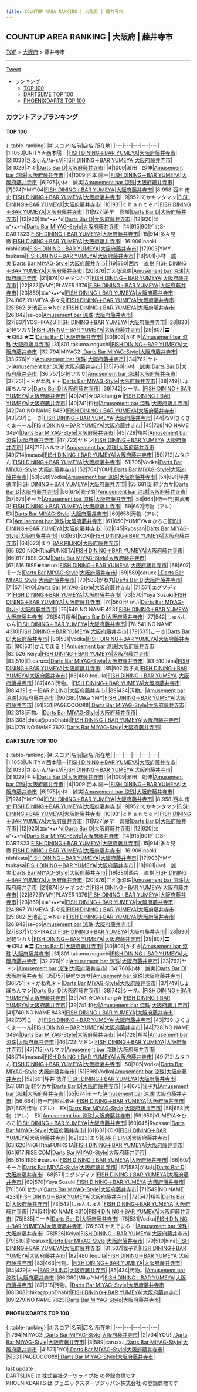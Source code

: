 ```yaml
---
title: COUNTUP AREA RANKING | 大阪府 | 藤井寺市
---
```

## COUNTUP AREA RANKING | 大阪府 | 藤井寺市

[TOP](/darts/rank/) > [大阪府](/darts/rank/大阪府/) > 藤井寺市

___

<a href="https://twitter.com/share?ref_src=twsrc%5Etfw" data-text="COUNTUP AREA RANKING | 大阪府藤井寺市" class="twitter-share-button" data-hashtags="DARTSLIVE,PHOENIXDARTS,darts,ダーツ" data-show-count="false">Tweet</a>

* [ランキング](#カウントアップランキング)
    * [TOP 100](#top-100)
    * [DARTSLIVE TOP 100](#dartslive-top-100)
    * [PHOENIXDARTS TOP 100](#phoenixdarts-top-100)

### カウントアップランキング

#### TOP 100



{:.table-ranking}
|#|スコア|名前|店名|所在地|
|---|---|---|---|---|
|1|1053|<span class="rank-name-dl">UNITY☆西本陽一</span>|<a href="https://search.dartslive.com/jp/shop/95d40f05d75cfdaf0d9b047a20a7ba1e">FISH DINING＋BAR YUMEYA</a>|<a href="/darts/rank/大阪府/藤井寺市">大阪府藤井寺市</a>|
|2|1033|<span class="rank-name-dl">さふぃん//a-s//</span>|<a href="https://search.dartslive.com/jp/shop/95d40f05d75cfdaf0d9b047a20a7ba1e">FISH DINING＋BAR YUMEYA</a>|<a href="/darts/rank/大阪府/藤井寺市">大阪府藤井寺市</a>|
|3|1029|<span class="rank-name-dl">キキ</span>|<a href="https://search.dartslive.com/jp/shop/154438e503524a1df454cb89828a1cfe">Darts Bar D</a>|<a href="/darts/rank/大阪府/藤井寺市">大阪府藤井寺市</a>|
|4|1009|<span class="rank-name-dl">濵田　朗伸</span>|<a href="https://search.dartslive.com/jp/shop/42d1636b1a8fdbe30d9b047a20a7ba1e">Amusement bar 涼珠</a>|<a href="/darts/rank/大阪府/藤井寺市">大阪府藤井寺市</a>|
|4|1009|<span class="rank-name-dl">西本 陽一</span>|<a href="https://search.dartslive.com/jp/shop/95d40f05d75cfdaf0d9b047a20a7ba1e">FISH DINING＋BAR YUMEYA</a>|<a href="/darts/rank/大阪府/藤井寺市">大阪府藤井寺市</a>|
|6|975|<span class="rank-name-dl">小林　誠実</span>|<a href="https://search.dartslive.com/jp/shop/42d1636b1a8fdbe30d9b047a20a7ba1e">Amusement bar 涼珠</a>|<a href="/darts/rank/大阪府/藤井寺市">大阪府藤井寺市</a>|
|7|974|<span class="rank-name-dl">YMY104</span>|<a href="https://search.dartslive.com/jp/shop/95d40f05d75cfdaf0d9b047a20a7ba1e">FISH DINING＋BAR YUMEYA</a>|<a href="/darts/rank/大阪府/藤井寺市">大阪府藤井寺市</a>|
|8|958|<span class="rank-name-dl">西本 侑史</span>|<a href="https://search.dartslive.com/jp/shop/95d40f05d75cfdaf0d9b047a20a7ba1e">FISH DINING＋BAR YUMEYA</a>|<a href="/darts/rank/大阪府/藤井寺市">大阪府藤井寺市</a>|
|9|952|<span class="rank-name-dl">でかキンタマン</span>|<a href="https://search.dartslive.com/jp/shop/95d40f05d75cfdaf0d9b047a20a7ba1e">FISH DINING＋BAR YUMEYA</a>|<a href="/darts/rank/大阪府/藤井寺市">大阪府藤井寺市</a>|
|10|931|<span class="rank-name-dl">ｃｈａｎｔｅｒ</span>|<a href="https://search.dartslive.com/jp/shop/95d40f05d75cfdaf0d9b047a20a7ba1e">FISH DINING＋BAR YUMEYA</a>|<a href="/darts/rank/大阪府/藤井寺市">大阪府藤井寺市</a>|
|11|927|<span class="rank-name-dl">茅早　喜樹</span>|<a href="https://search.dartslive.com/jp/shop/154438e503524a1df454cb89828a1cfe">Darts Bar D</a>|<a href="/darts/rank/大阪府/藤井寺市">大阪府藤井寺市</a>|
|12|920|<span class="rank-name-dl">ｺﾛฅ^•ﻌ•^ฅ</span>|<a href="https://search.dartslive.com/jp/shop/154438e503524a1df454cb89828a1cfe">Darts Bar D</a>|<a href="/darts/rank/大阪府/藤井寺市">大阪府藤井寺市</a>|
|12|920|<span class="rank-name-dl">ｺﾛฅ^•ﻌ•^ฅ</span>|<a href="https://search.dartslive.com/jp/shop/53eaf1d2c41271aa0d9b047a20a7ba1e">Darts Bar MIYAG-Style</a>|<a href="/darts/rank/大阪府/藤井寺市">大阪府藤井寺市</a>|
|14|915|<span class="rank-name-dl">901ｸﾞﾘｺS-DARTS23</span>|<a href="https://search.dartslive.com/jp/shop/95d40f05d75cfdaf0d9b047a20a7ba1e">FISH DINING＋BAR YUMEYA</a>|<a href="/darts/rank/大阪府/藤井寺市">大阪府藤井寺市</a>|
|15|914|<span class="rank-name-dl">多々見　徹</span>|<a href="https://search.dartslive.com/jp/shop/95d40f05d75cfdaf0d9b047a20a7ba1e">FISH DINING＋BAR YUMEYA</a>|<a href="/darts/rank/大阪府/藤井寺市">大阪府藤井寺市</a>|
|16|906|<span class="rank-name-dl">naoki nishikata</span>|<a href="https://search.dartslive.com/jp/shop/95d40f05d75cfdaf0d9b047a20a7ba1e">FISH DINING＋BAR YUMEYA</a>|<a href="/darts/rank/大阪府/藤井寺市">大阪府藤井寺市</a>|
|17|903|<span class="rank-name-dl">YMY tsukasa</span>|<a href="https://search.dartslive.com/jp/shop/95d40f05d75cfdaf0d9b047a20a7ba1e">FISH DINING＋BAR YUMEYA</a>|<a href="/darts/rank/大阪府/藤井寺市">大阪府藤井寺市</a>|
|18|901|<span class="rank-name-dl">小林　誠実</span>|<a href="https://search.dartslive.com/jp/shop/53eaf1d2c41271aa0d9b047a20a7ba1e">Darts Bar MIYAG-Style</a>|<a href="/darts/rank/大阪府/藤井寺市">大阪府藤井寺市</a>|
|19|880|<span class="rank-name-dl">西片　直樹</span>|<a href="https://search.dartslive.com/jp/shop/95d40f05d75cfdaf0d9b047a20a7ba1e">FISH DINING＋BAR YUMEYA</a>|<a href="/darts/rank/大阪府/藤井寺市">大阪府藤井寺市</a>|
|20|876|<span class="rank-name-dl">ごえ@涼珠</span>|<a href="https://search.dartslive.com/jp/shop/42d1636b1a8fdbe30d9b047a20a7ba1e">Amusement bar 涼珠</a>|<a href="/darts/rank/大阪府/藤井寺市">大阪府藤井寺市</a>|
|21|874|<span class="rank-name-dl">ジャギつかさ</span>|<a href="https://search.dartslive.com/jp/shop/95d40f05d75cfdaf0d9b047a20a7ba1e">FISH DINING＋BAR YUMEYA</a>|<a href="/darts/rank/大阪府/藤井寺市">大阪府藤井寺市</a>|
|22|872|<span class="rank-name-dl">[YMY]PLAYER 1376</span>|<a href="https://search.dartslive.com/jp/shop/95d40f05d75cfdaf0d9b047a20a7ba1e">FISH DINING＋BAR YUMEYA</a>|<a href="/darts/rank/大阪府/藤井寺市">大阪府藤井寺市</a>|
|23|869|<span class="rank-name-dl">ｺﾛฅ^•ﻌ•^ฅ</span>|<a href="https://search.dartslive.com/jp/shop/95d40f05d75cfdaf0d9b047a20a7ba1e">FISH DINING＋BAR YUMEYA</a>|<a href="/darts/rank/大阪府/藤井寺市">大阪府藤井寺市</a>|
|24|867|<span class="rank-name-dl">YUMEYA 多々見</span>|<a href="https://search.dartslive.com/jp/shop/95d40f05d75cfdaf0d9b047a20a7ba1e">FISH DINING＋BAR YUMEYA</a>|<a href="/darts/rank/大阪府/藤井寺市">大阪府藤井寺市</a>|
|25|862|<span class="rank-name-dl">芝池正志☆Nei&#x27;z</span>|<a href="https://search.dartslive.com/jp/shop/95d40f05d75cfdaf0d9b047a20a7ba1e">FISH DINING＋BAR YUMEYA</a>|<a href="/darts/rank/大阪府/藤井寺市">大阪府藤井寺市</a>|
|26|842|<span class="rank-name-dl">se-go</span>|<a href="https://search.dartslive.com/jp/shop/42d1636b1a8fdbe30d9b047a20a7ba1e">Amusement bar 涼珠</a>|<a href="/darts/rank/大阪府/藤井寺市">大阪府藤井寺市</a>|
|27|837|<span class="rank-name-dl">YOSHIKAZU</span>|<a href="https://search.dartslive.com/jp/shop/95d40f05d75cfdaf0d9b047a20a7ba1e">FISH DINING＋BAR YUMEYA</a>|<a href="/darts/rank/大阪府/藤井寺市">大阪府藤井寺市</a>|
|28|830|<span class="rank-name-dl">足軽ツカサ</span>|<a href="https://search.dartslive.com/jp/shop/95d40f05d75cfdaf0d9b047a20a7ba1e">FISH DINING＋BAR YUMEYA</a>|<a href="/darts/rank/大阪府/藤井寺市">大阪府藤井寺市</a>|
|29|807|<span class="rank-name-dl">〓★KEIJI★〓</span>|<a href="https://search.dartslive.com/jp/shop/154438e503524a1df454cb89828a1cfe">Darts Bar D</a>|<a href="/darts/rank/大阪府/藤井寺市">大阪府藤井寺市</a>|
|30|803|<span class="rank-name-dl">かずき</span>|<a href="https://search.dartslive.com/jp/shop/42d1636b1a8fdbe30d9b047a20a7ba1e">Amusement bar 涼珠</a>|<a href="/darts/rank/大阪府/藤井寺市">大阪府藤井寺市</a>|
|31|801|<span class="rank-name-dl">takuma.noguchi</span>|<a href="https://search.dartslive.com/jp/shop/95d40f05d75cfdaf0d9b047a20a7ba1e">FISH DINING＋BAR YUMEYA</a>|<a href="/darts/rank/大阪府/藤井寺市">大阪府藤井寺市</a>|
|32|794|<span class="rank-name-pd">MIYAG2</span>|<a href="https://vs.phoenixdarts.com/jp/shop/shopDetailInfo/s_62474?s_seq=62474">.Darts Bar MIYAG-Style</a>|<a href="/darts/rank/大阪府/藤井寺市">大阪府藤井寺市</a>|
|33|776|<span class="rank-name-dl">ｹﾞﾝ</span>|<a href="https://search.dartslive.com/jp/shop/42d1636b1a8fdbe30d9b047a20a7ba1e">Amusement bar 涼珠</a>|<a href="/darts/rank/大阪府/藤井寺市">大阪府藤井寺市</a>|
|34|762|<span class="rank-name-dl">ヤドン</span>|<a href="https://search.dartslive.com/jp/shop/42d1636b1a8fdbe30d9b047a20a7ba1e">Amusement bar 涼珠</a>|<a href="/darts/rank/大阪府/藤井寺市">大阪府藤井寺市</a>|
|35|760|<span class="rank-name-dl">小林　誠実</span>|<a href="https://search.dartslive.com/jp/shop/154438e503524a1df454cb89828a1cfe">Darts Bar D</a>|<a href="/darts/rank/大阪府/藤井寺市">大阪府藤井寺市</a>|
|36|757|<span class="rank-name-dl">足軽ツカサ</span>|<a href="https://search.dartslive.com/jp/shop/42d1636b1a8fdbe30d9b047a20a7ba1e">Amusement bar 涼珠</a>|<a href="/darts/rank/大阪府/藤井寺市">大阪府藤井寺市</a>|
|37|751|<span class="rank-name-dl">＊＊がね丸＊＊</span>|<a href="https://search.dartslive.com/jp/shop/53eaf1d2c41271aa0d9b047a20a7ba1e">Darts Bar MIYAG-Style</a>|<a href="/darts/rank/大阪府/藤井寺市">大阪府藤井寺市</a>|
|38|749|<span class="rank-name-dl">しょぼちんマン</span>|<a href="https://search.dartslive.com/jp/shop/154438e503524a1df454cb89828a1cfe">Darts Bar D</a>|<a href="/darts/rank/大阪府/藤井寺市">大阪府藤井寺市</a>|
|39|742|<span class="rank-name-dl">シーサ。</span>|<a href="https://search.dartslive.com/jp/shop/95d40f05d75cfdaf0d9b047a20a7ba1e">FISH DINING＋BAR YUMEYA</a>|<a href="/darts/rank/大阪府/藤井寺市">大阪府藤井寺市</a>|
|40|741|<span class="rank-name-dl">☆DAIchang☆</span>|<a href="https://search.dartslive.com/jp/shop/95d40f05d75cfdaf0d9b047a20a7ba1e">FISH DINING＋BAR YUMEYA</a>|<a href="/darts/rank/大阪府/藤井寺市">大阪府藤井寺市</a>|
|40|741|<span class="rank-name-dl">和也</span>|<a href="https://search.dartslive.com/jp/shop/42d1636b1a8fdbe30d9b047a20a7ba1e">Amusement bar 涼珠</a>|<a href="/darts/rank/大阪府/藤井寺市">大阪府藤井寺市</a>|
|42|740|<span class="rank-name-dl">NO NAME 8439</span>|<a href="https://search.dartslive.com/jp/shop/95d40f05d75cfdaf0d9b047a20a7ba1e">FISH DINING＋BAR YUMEYA</a>|<a href="/darts/rank/大阪府/藤井寺市">大阪府藤井寺市</a>|
|43|737|<span class="rank-name-dl">こーき</span>|<a href="https://search.dartslive.com/jp/shop/95d40f05d75cfdaf0d9b047a20a7ba1e">FISH DINING＋BAR YUMEYA</a>|<a href="/darts/rank/大阪府/藤井寺市">大阪府藤井寺市</a>|
|44|729|<span class="rank-name-dl">さくさくまーーん</span>|<a href="https://search.dartslive.com/jp/shop/95d40f05d75cfdaf0d9b047a20a7ba1e">FISH DINING＋BAR YUMEYA</a>|<a href="/darts/rank/大阪府/藤井寺市">大阪府藤井寺市</a>|
|45|728|<span class="rank-name-dl">NO NAME 3494</span>|<a href="https://search.dartslive.com/jp/shop/53eaf1d2c41271aa0d9b047a20a7ba1e">Darts Bar MIYAG-Style</a>|<a href="/darts/rank/大阪府/藤井寺市">大阪府藤井寺市</a>|
|45|728|<span class="rank-name-dl">翔希</span>|<a href="https://search.dartslive.com/jp/shop/42d1636b1a8fdbe30d9b047a20a7ba1e">Amusement bar 涼珠</a>|<a href="/darts/rank/大阪府/藤井寺市">大阪府藤井寺市</a>|
|47|722|<span class="rank-name-dl">ヤドン</span>|<a href="https://search.dartslive.com/jp/shop/95d40f05d75cfdaf0d9b047a20a7ba1e">FISH DINING＋BAR YUMEYA</a>|<a href="/darts/rank/大阪府/藤井寺市">大阪府藤井寺市</a>|
|48|715|<span class="rank-name-dl">ハルマキ</span>|<a href="https://search.dartslive.com/jp/shop/42d1636b1a8fdbe30d9b047a20a7ba1e">Amusement bar 涼珠</a>|<a href="/darts/rank/大阪府/藤井寺市">大阪府藤井寺市</a>|
|49|714|<span class="rank-name-dl">masasi</span>|<a href="https://search.dartslive.com/jp/shop/95d40f05d75cfdaf0d9b047a20a7ba1e">FISH DINING＋BAR YUMEYA</a>|<a href="/darts/rank/大阪府/藤井寺市">大阪府藤井寺市</a>|
|50|712|<span class="rank-name-dl">ムタさん</span>|<a href="https://search.dartslive.com/jp/shop/95d40f05d75cfdaf0d9b047a20a7ba1e">FISH DINING＋BAR YUMEYA</a>|<a href="/darts/rank/大阪府/藤井寺市">大阪府藤井寺市</a>|
|51|705|<span class="rank-name-dl">Vodka</span>|<a href="https://search.dartslive.com/jp/shop/53eaf1d2c41271aa0d9b047a20a7ba1e">Darts Bar MIYAG-Style</a>|<a href="/darts/rank/大阪府/藤井寺市">大阪府藤井寺市</a>|
|52|704|<span class="rank-name-pd">YOU!</span>|<a href="https://vs.phoenixdarts.com/jp/shop/shopDetailInfo/s_62474?s_seq=62474">.Darts Bar MIYAG-Style</a>|<a href="/darts/rank/大阪府/藤井寺市">大阪府藤井寺市</a>|
|53|698|<span class="rank-name-dl">Vodka</span>|<a href="https://search.dartslive.com/jp/shop/42d1636b1a8fdbe30d9b047a20a7ba1e">Amusement bar 涼珠</a>|<a href="/darts/rank/大阪府/藤井寺市">大阪府藤井寺市</a>|
|54|691|<span class="rank-name-dl">坪井 徳洋</span>|<a href="https://search.dartslive.com/jp/shop/95d40f05d75cfdaf0d9b047a20a7ba1e">FISH DINING＋BAR YUMEYA</a>|<a href="/darts/rank/大阪府/藤井寺市">大阪府藤井寺市</a>|
|55|681|<span class="rank-name-dl">足軽ツカサ</span>|<a href="https://search.dartslive.com/jp/shop/154438e503524a1df454cb89828a1cfe">Darts Bar D</a>|<a href="/darts/rank/大阪府/藤井寺市">大阪府藤井寺市</a>|
|56|675|<span class="rank-name-dl">我子丸</span>|<a href="https://search.dartslive.com/jp/shop/42d1636b1a8fdbe30d9b047a20a7ba1e">Amusement bar 涼珠</a>|<a href="/darts/rank/大阪府/藤井寺市">大阪府藤井寺市</a>|
|57|674|<span class="rank-name-dl">そーた</span>|<a href="https://search.dartslive.com/jp/shop/42d1636b1a8fdbe30d9b047a20a7ba1e">Amusement bar 涼珠</a>|<a href="/darts/rank/大阪府/藤井寺市">大阪府藤井寺市</a>|
|58|664|<span class="rank-name-dl">[侍一門]影武者卍</span>|<a href="https://search.dartslive.com/jp/shop/95d40f05d75cfdaf0d9b047a20a7ba1e">FISH DINING＋BAR YUMEYA</a>|<a href="/darts/rank/大阪府/藤井寺市">大阪府藤井寺市</a>|
|59|662|<span class="rank-name-dl">汚物（アレ）　EX</span>|<a href="https://search.dartslive.com/jp/shop/53eaf1d2c41271aa0d9b047a20a7ba1e">Darts Bar MIYAG-Style</a>|<a href="/darts/rank/大阪府/藤井寺市">大阪府藤井寺市</a>|
|60|658|<span class="rank-name-dl">汚物（アレ）　EX</span>|<a href="https://search.dartslive.com/jp/shop/42d1636b1a8fdbe30d9b047a20a7ba1e">Amusement bar 涼珠</a>|<a href="/darts/rank/大阪府/藤井寺市">大阪府藤井寺市</a>|
|61|650|<span class="rank-name-dl">YUMEYA☆ひろこ</span>|<a href="https://search.dartslive.com/jp/shop/95d40f05d75cfdaf0d9b047a20a7ba1e">FISH DINING＋BAR YUMEYA</a>|<a href="/darts/rank/大阪府/藤井寺市">大阪府藤井寺市</a>|
|62|645|<span class="rank-name-dl">Ryossan</span>|<a href="https://search.dartslive.com/jp/shop/53eaf1d2c41271aa0d9b047a20a7ba1e">Darts Bar MIYAG-Style</a>|<a href="/darts/rank/大阪府/藤井寺市">大阪府藤井寺市</a>|
|63|631|<span class="rank-name-dl">KOKI</span>|<a href="https://search.dartslive.com/jp/shop/95d40f05d75cfdaf0d9b047a20a7ba1e">FISH DINING＋BAR YUMEYA</a>|<a href="/darts/rank/大阪府/藤井寺市">大阪府藤井寺市</a>|
|64|623|<span class="rank-name-dl">まり</span>|<a href="https://search.dartslive.com/jp/shop/6190f2135c45e63a0d9b047a20a7ba1e">BAR PILINO</a>|<a href="/darts/rank/大阪府/藤井寺市">大阪府藤井寺市</a>|
|65|620|<span class="rank-name-dl">NiGHTthaFUNKSTA</span>|<a href="https://search.dartslive.com/jp/shop/95d40f05d75cfdaf0d9b047a20a7ba1e">FISH DINING＋BAR YUMEYA</a>|<a href="/darts/rank/大阪府/藤井寺市">大阪府藤井寺市</a>|
|66|617|<span class="rank-name-dl">RISE.COM</span>|<a href="https://search.dartslive.com/jp/shop/53eaf1d2c41271aa0d9b047a20a7ba1e">Darts Bar MIYAG-Style</a>|<a href="/darts/rank/大阪府/藤井寺市">大阪府藤井寺市</a>|
|67|616|<span class="rank-name-dl">RISE♚caruxx</span>|<a href="https://search.dartslive.com/jp/shop/95d40f05d75cfdaf0d9b047a20a7ba1e">FISH DINING＋BAR YUMEYA</a>|<a href="/darts/rank/大阪府/藤井寺市">大阪府藤井寺市</a>|
|68|607|<span class="rank-name-dl">そーた</span>|<a href="https://search.dartslive.com/jp/shop/53eaf1d2c41271aa0d9b047a20a7ba1e">Darts Bar MIYAG-Style</a>|<a href="/darts/rank/大阪府/藤井寺市">大阪府藤井寺市</a>|
|69|589|<span class="rank-name-pd">caruxx.</span>|<a href="https://vs.phoenixdarts.com/jp/shop/shopDetailInfo/s_62474?s_seq=62474">.Darts Bar MIYAG-Style</a>|<a href="/darts/rank/大阪府/藤井寺市">大阪府藤井寺市</a>|
|70|583|<span class="rank-name-dl">がね丸</span>|<a href="https://search.dartslive.com/jp/shop/154438e503524a1df454cb89828a1cfe">Darts Bar D</a>|<a href="/darts/rank/大阪府/藤井寺市">大阪府藤井寺市</a>|
|71|571|<span class="rank-name-pd">RYO</span>|<a href="https://vs.phoenixdarts.com/jp/shop/shopDetailInfo/s_62474?s_seq=62474">.Darts Bar MIYAG-Style</a>|<a href="/darts/rank/大阪府/藤井寺市">大阪府藤井寺市</a>|
|71|571|<span class="rank-name-dl">エグゾディア</span>|<a href="https://search.dartslive.com/jp/shop/95d40f05d75cfdaf0d9b047a20a7ba1e">FISH DINING＋BAR YUMEYA</a>|<a href="/darts/rank/大阪府/藤井寺市">大阪府藤井寺市</a>|
|73|570|<span class="rank-name-dl">Yuya Suzuki</span>|<a href="https://search.dartslive.com/jp/shop/95d40f05d75cfdaf0d9b047a20a7ba1e">FISH DINING＋BAR YUMEYA</a>|<a href="/darts/rank/大阪府/藤井寺市">大阪府藤井寺市</a>|
|74|560|<span class="rank-name-dl">せかい</span>|<a href="https://search.dartslive.com/jp/shop/53eaf1d2c41271aa0d9b047a20a7ba1e">Darts Bar MIYAG-Style</a>|<a href="/darts/rank/大阪府/藤井寺市">大阪府藤井寺市</a>|
|75|549|<span class="rank-name-dl">NO NAME 4231</span>|<a href="https://search.dartslive.com/jp/shop/95d40f05d75cfdaf0d9b047a20a7ba1e">FISH DINING＋BAR YUMEYA</a>|<a href="/darts/rank/大阪府/藤井寺市">大阪府藤井寺市</a>|
|76|547|<span class="rank-name-dl">翔希</span>|<a href="https://search.dartslive.com/jp/shop/154438e503524a1df454cb89828a1cfe">Darts Bar D</a>|<a href="/darts/rank/大阪府/藤井寺市">大阪府藤井寺市</a>|
|77|542|<span class="rank-name-dl">しゅんしゅん</span>|<a href="https://search.dartslive.com/jp/shop/95d40f05d75cfdaf0d9b047a20a7ba1e">FISH DINING＋BAR YUMEYA</a>|<a href="/darts/rank/大阪府/藤井寺市">大阪府藤井寺市</a>|
|78|541|<span class="rank-name-dl">NO NAME 4310</span>|<a href="https://search.dartslive.com/jp/shop/95d40f05d75cfdaf0d9b047a20a7ba1e">FISH DINING＋BAR YUMEYA</a>|<a href="/darts/rank/大阪府/藤井寺市">大阪府藤井寺市</a>|
|79|535|<span class="rank-name-dl">こーき</span>|<a href="https://search.dartslive.com/jp/shop/154438e503524a1df454cb89828a1cfe">Darts Bar D</a>|<a href="/darts/rank/大阪府/藤井寺市">大阪府藤井寺市</a>|
|80|531|<span class="rank-name-dl">Vodka</span>|<a href="https://search.dartslive.com/jp/shop/95d40f05d75cfdaf0d9b047a20a7ba1e">FISH DINING＋BAR YUMEYA</a>|<a href="/darts/rank/大阪府/藤井寺市">大阪府藤井寺市</a>|
|80|531|<span class="rank-name-dl">かえでまる！</span>|<a href="https://search.dartslive.com/jp/shop/42d1636b1a8fdbe30d9b047a20a7ba1e">Amusement bar 涼珠</a>|<a href="/darts/rank/大阪府/藤井寺市">大阪府藤井寺市</a>|
|82|526|<span class="rank-name-dl">Keiya</span>|<a href="https://search.dartslive.com/jp/shop/95d40f05d75cfdaf0d9b047a20a7ba1e">FISH DINING＋BAR YUMEYA</a>|<a href="/darts/rank/大阪府/藤井寺市">大阪府藤井寺市</a>|
|83|510|<span class="rank-name-dl">@:caruxx</span>|<a href="https://search.dartslive.com/jp/shop/53eaf1d2c41271aa0d9b047a20a7ba1e">Darts Bar MIYAG-Style</a>|<a href="/darts/rank/大阪府/藤井寺市">大阪府藤井寺市</a>|
|83|510|<span class="rank-name-dl">hina</span>|<a href="https://search.dartslive.com/jp/shop/95d40f05d75cfdaf0d9b047a20a7ba1e">FISH DINING＋BAR YUMEYA</a>|<a href="/darts/rank/大阪府/藤井寺市">大阪府藤井寺市</a>|
|85|507|<span class="rank-name-dl">我子丸</span>|<a href="https://search.dartslive.com/jp/shop/95d40f05d75cfdaf0d9b047a20a7ba1e">FISH DINING＋BAR YUMEYA</a>|<a href="/darts/rank/大阪府/藤井寺市">大阪府藤井寺市</a>|
|86|480|<span class="rank-name-dl">tequila</span>|<a href="https://search.dartslive.com/jp/shop/95d40f05d75cfdaf0d9b047a20a7ba1e">FISH DINING＋BAR YUMEYA</a>|<a href="/darts/rank/大阪府/藤井寺市">大阪府藤井寺市</a>|
|87|463|<span class="rank-name-dl">汚物。</span>|<a href="https://search.dartslive.com/jp/shop/95d40f05d75cfdaf0d9b047a20a7ba1e">FISH DINING＋BAR YUMEYA</a>|<a href="/darts/rank/大阪府/藤井寺市">大阪府藤井寺市</a>|
|88|439|<span class="rank-name-dl">ミー</span>|<a href="https://search.dartslive.com/jp/shop/6190f2135c45e63a0d9b047a20a7ba1e">BAR PILINO</a>|<a href="/darts/rank/大阪府/藤井寺市">大阪府藤井寺市</a>|
|89|434|<span class="rank-name-dl">汚物。</span>|<a href="https://search.dartslive.com/jp/shop/42d1636b1a8fdbe30d9b047a20a7ba1e">Amusement bar 涼珠</a>|<a href="/darts/rank/大阪府/藤井寺市">大阪府藤井寺市</a>|
|90|380|<span class="rank-name-dl">Mika YMY</span>|<a href="https://search.dartslive.com/jp/shop/95d40f05d75cfdaf0d9b047a20a7ba1e">FISH DINING＋BAR YUMEYA</a>|<a href="/darts/rank/大阪府/藤井寺市">大阪府藤井寺市</a>|
|91|331|<span class="rank-name-pd">PAGEOOOO!!!!</span>|<a href="https://vs.phoenixdarts.com/jp/shop/shopDetailInfo/s_62474?s_seq=62474">.Darts Bar MIYAG-Style</a>|<a href="/darts/rank/大阪府/藤井寺市">大阪府藤井寺市</a>|
|92|318|<span class="rank-name-dl">汚物。</span>|<a href="https://search.dartslive.com/jp/shop/53eaf1d2c41271aa0d9b047a20a7ba1e">Darts Bar MIYAG-Style</a>|<a href="/darts/rank/大阪府/藤井寺市">大阪府藤井寺市</a>|
|93|308|<span class="rank-name-dl">chika@pubDhabit</span>|<a href="https://search.dartslive.com/jp/shop/95d40f05d75cfdaf0d9b047a20a7ba1e">FISH DINING＋BAR YUMEYA</a>|<a href="/darts/rank/大阪府/藤井寺市">大阪府藤井寺市</a>|
|94|279|<span class="rank-name-dl">NO NAME 7623</span>|<a href="https://search.dartslive.com/jp/shop/53eaf1d2c41271aa0d9b047a20a7ba1e">Darts Bar MIYAG-Style</a>|<a href="/darts/rank/大阪府/藤井寺市">大阪府藤井寺市</a>|


#### DARTSLIVE TOP 100



{:.table-ranking}
|#|スコア|名前|店名|所在地|
|---|---|---|---|---|
|1|1053|<span class="rank-name-dl">UNITY☆西本陽一</span>|<a href="https://search.dartslive.com/jp/shop/95d40f05d75cfdaf0d9b047a20a7ba1e">FISH DINING＋BAR YUMEYA</a>|<a href="/darts/rank/大阪府/藤井寺市">大阪府藤井寺市</a>|
|2|1033|<span class="rank-name-dl">さふぃん//a-s//</span>|<a href="https://search.dartslive.com/jp/shop/95d40f05d75cfdaf0d9b047a20a7ba1e">FISH DINING＋BAR YUMEYA</a>|<a href="/darts/rank/大阪府/藤井寺市">大阪府藤井寺市</a>|
|3|1029|<span class="rank-name-dl">キキ</span>|<a href="https://search.dartslive.com/jp/shop/154438e503524a1df454cb89828a1cfe">Darts Bar D</a>|<a href="/darts/rank/大阪府/藤井寺市">大阪府藤井寺市</a>|
|4|1009|<span class="rank-name-dl">濵田　朗伸</span>|<a href="https://search.dartslive.com/jp/shop/42d1636b1a8fdbe30d9b047a20a7ba1e">Amusement bar 涼珠</a>|<a href="/darts/rank/大阪府/藤井寺市">大阪府藤井寺市</a>|
|4|1009|<span class="rank-name-dl">西本 陽一</span>|<a href="https://search.dartslive.com/jp/shop/95d40f05d75cfdaf0d9b047a20a7ba1e">FISH DINING＋BAR YUMEYA</a>|<a href="/darts/rank/大阪府/藤井寺市">大阪府藤井寺市</a>|
|6|975|<span class="rank-name-dl">小林　誠実</span>|<a href="https://search.dartslive.com/jp/shop/42d1636b1a8fdbe30d9b047a20a7ba1e">Amusement bar 涼珠</a>|<a href="/darts/rank/大阪府/藤井寺市">大阪府藤井寺市</a>|
|7|974|<span class="rank-name-dl">YMY104</span>|<a href="https://search.dartslive.com/jp/shop/95d40f05d75cfdaf0d9b047a20a7ba1e">FISH DINING＋BAR YUMEYA</a>|<a href="/darts/rank/大阪府/藤井寺市">大阪府藤井寺市</a>|
|8|958|<span class="rank-name-dl">西本 侑史</span>|<a href="https://search.dartslive.com/jp/shop/95d40f05d75cfdaf0d9b047a20a7ba1e">FISH DINING＋BAR YUMEYA</a>|<a href="/darts/rank/大阪府/藤井寺市">大阪府藤井寺市</a>|
|9|952|<span class="rank-name-dl">でかキンタマン</span>|<a href="https://search.dartslive.com/jp/shop/95d40f05d75cfdaf0d9b047a20a7ba1e">FISH DINING＋BAR YUMEYA</a>|<a href="/darts/rank/大阪府/藤井寺市">大阪府藤井寺市</a>|
|10|931|<span class="rank-name-dl">ｃｈａｎｔｅｒ</span>|<a href="https://search.dartslive.com/jp/shop/95d40f05d75cfdaf0d9b047a20a7ba1e">FISH DINING＋BAR YUMEYA</a>|<a href="/darts/rank/大阪府/藤井寺市">大阪府藤井寺市</a>|
|11|927|<span class="rank-name-dl">茅早　喜樹</span>|<a href="https://search.dartslive.com/jp/shop/154438e503524a1df454cb89828a1cfe">Darts Bar D</a>|<a href="/darts/rank/大阪府/藤井寺市">大阪府藤井寺市</a>|
|12|920|<span class="rank-name-dl">ｺﾛฅ^•ﻌ•^ฅ</span>|<a href="https://search.dartslive.com/jp/shop/154438e503524a1df454cb89828a1cfe">Darts Bar D</a>|<a href="/darts/rank/大阪府/藤井寺市">大阪府藤井寺市</a>|
|12|920|<span class="rank-name-dl">ｺﾛฅ^•ﻌ•^ฅ</span>|<a href="https://search.dartslive.com/jp/shop/53eaf1d2c41271aa0d9b047a20a7ba1e">Darts Bar MIYAG-Style</a>|<a href="/darts/rank/大阪府/藤井寺市">大阪府藤井寺市</a>|
|14|915|<span class="rank-name-dl">901ｸﾞﾘｺS-DARTS23</span>|<a href="https://search.dartslive.com/jp/shop/95d40f05d75cfdaf0d9b047a20a7ba1e">FISH DINING＋BAR YUMEYA</a>|<a href="/darts/rank/大阪府/藤井寺市">大阪府藤井寺市</a>|
|15|914|<span class="rank-name-dl">多々見　徹</span>|<a href="https://search.dartslive.com/jp/shop/95d40f05d75cfdaf0d9b047a20a7ba1e">FISH DINING＋BAR YUMEYA</a>|<a href="/darts/rank/大阪府/藤井寺市">大阪府藤井寺市</a>|
|16|906|<span class="rank-name-dl">naoki nishikata</span>|<a href="https://search.dartslive.com/jp/shop/95d40f05d75cfdaf0d9b047a20a7ba1e">FISH DINING＋BAR YUMEYA</a>|<a href="/darts/rank/大阪府/藤井寺市">大阪府藤井寺市</a>|
|17|903|<span class="rank-name-dl">YMY tsukasa</span>|<a href="https://search.dartslive.com/jp/shop/95d40f05d75cfdaf0d9b047a20a7ba1e">FISH DINING＋BAR YUMEYA</a>|<a href="/darts/rank/大阪府/藤井寺市">大阪府藤井寺市</a>|
|18|901|<span class="rank-name-dl">小林　誠実</span>|<a href="https://search.dartslive.com/jp/shop/53eaf1d2c41271aa0d9b047a20a7ba1e">Darts Bar MIYAG-Style</a>|<a href="/darts/rank/大阪府/藤井寺市">大阪府藤井寺市</a>|
|19|880|<span class="rank-name-dl">西片　直樹</span>|<a href="https://search.dartslive.com/jp/shop/95d40f05d75cfdaf0d9b047a20a7ba1e">FISH DINING＋BAR YUMEYA</a>|<a href="/darts/rank/大阪府/藤井寺市">大阪府藤井寺市</a>|
|20|876|<span class="rank-name-dl">ごえ@涼珠</span>|<a href="https://search.dartslive.com/jp/shop/42d1636b1a8fdbe30d9b047a20a7ba1e">Amusement bar 涼珠</a>|<a href="/darts/rank/大阪府/藤井寺市">大阪府藤井寺市</a>|
|21|874|<span class="rank-name-dl">ジャギつかさ</span>|<a href="https://search.dartslive.com/jp/shop/95d40f05d75cfdaf0d9b047a20a7ba1e">FISH DINING＋BAR YUMEYA</a>|<a href="/darts/rank/大阪府/藤井寺市">大阪府藤井寺市</a>|
|22|872|<span class="rank-name-dl">[YMY]PLAYER 1376</span>|<a href="https://search.dartslive.com/jp/shop/95d40f05d75cfdaf0d9b047a20a7ba1e">FISH DINING＋BAR YUMEYA</a>|<a href="/darts/rank/大阪府/藤井寺市">大阪府藤井寺市</a>|
|23|869|<span class="rank-name-dl">ｺﾛฅ^•ﻌ•^ฅ</span>|<a href="https://search.dartslive.com/jp/shop/95d40f05d75cfdaf0d9b047a20a7ba1e">FISH DINING＋BAR YUMEYA</a>|<a href="/darts/rank/大阪府/藤井寺市">大阪府藤井寺市</a>|
|24|867|<span class="rank-name-dl">YUMEYA 多々見</span>|<a href="https://search.dartslive.com/jp/shop/95d40f05d75cfdaf0d9b047a20a7ba1e">FISH DINING＋BAR YUMEYA</a>|<a href="/darts/rank/大阪府/藤井寺市">大阪府藤井寺市</a>|
|25|862|<span class="rank-name-dl">芝池正志☆Nei&#x27;z</span>|<a href="https://search.dartslive.com/jp/shop/95d40f05d75cfdaf0d9b047a20a7ba1e">FISH DINING＋BAR YUMEYA</a>|<a href="/darts/rank/大阪府/藤井寺市">大阪府藤井寺市</a>|
|26|842|<span class="rank-name-dl">se-go</span>|<a href="https://search.dartslive.com/jp/shop/42d1636b1a8fdbe30d9b047a20a7ba1e">Amusement bar 涼珠</a>|<a href="/darts/rank/大阪府/藤井寺市">大阪府藤井寺市</a>|
|27|837|<span class="rank-name-dl">YOSHIKAZU</span>|<a href="https://search.dartslive.com/jp/shop/95d40f05d75cfdaf0d9b047a20a7ba1e">FISH DINING＋BAR YUMEYA</a>|<a href="/darts/rank/大阪府/藤井寺市">大阪府藤井寺市</a>|
|28|830|<span class="rank-name-dl">足軽ツカサ</span>|<a href="https://search.dartslive.com/jp/shop/95d40f05d75cfdaf0d9b047a20a7ba1e">FISH DINING＋BAR YUMEYA</a>|<a href="/darts/rank/大阪府/藤井寺市">大阪府藤井寺市</a>|
|29|807|<span class="rank-name-dl">〓★KEIJI★〓</span>|<a href="https://search.dartslive.com/jp/shop/154438e503524a1df454cb89828a1cfe">Darts Bar D</a>|<a href="/darts/rank/大阪府/藤井寺市">大阪府藤井寺市</a>|
|30|803|<span class="rank-name-dl">かずき</span>|<a href="https://search.dartslive.com/jp/shop/42d1636b1a8fdbe30d9b047a20a7ba1e">Amusement bar 涼珠</a>|<a href="/darts/rank/大阪府/藤井寺市">大阪府藤井寺市</a>|
|31|801|<span class="rank-name-dl">takuma.noguchi</span>|<a href="https://search.dartslive.com/jp/shop/95d40f05d75cfdaf0d9b047a20a7ba1e">FISH DINING＋BAR YUMEYA</a>|<a href="/darts/rank/大阪府/藤井寺市">大阪府藤井寺市</a>|
|32|776|<span class="rank-name-dl">ｹﾞﾝ</span>|<a href="https://search.dartslive.com/jp/shop/42d1636b1a8fdbe30d9b047a20a7ba1e">Amusement bar 涼珠</a>|<a href="/darts/rank/大阪府/藤井寺市">大阪府藤井寺市</a>|
|33|762|<span class="rank-name-dl">ヤドン</span>|<a href="https://search.dartslive.com/jp/shop/42d1636b1a8fdbe30d9b047a20a7ba1e">Amusement bar 涼珠</a>|<a href="/darts/rank/大阪府/藤井寺市">大阪府藤井寺市</a>|
|34|760|<span class="rank-name-dl">小林　誠実</span>|<a href="https://search.dartslive.com/jp/shop/154438e503524a1df454cb89828a1cfe">Darts Bar D</a>|<a href="/darts/rank/大阪府/藤井寺市">大阪府藤井寺市</a>|
|35|757|<span class="rank-name-dl">足軽ツカサ</span>|<a href="https://search.dartslive.com/jp/shop/42d1636b1a8fdbe30d9b047a20a7ba1e">Amusement bar 涼珠</a>|<a href="/darts/rank/大阪府/藤井寺市">大阪府藤井寺市</a>|
|36|751|<span class="rank-name-dl">＊＊がね丸＊＊</span>|<a href="https://search.dartslive.com/jp/shop/53eaf1d2c41271aa0d9b047a20a7ba1e">Darts Bar MIYAG-Style</a>|<a href="/darts/rank/大阪府/藤井寺市">大阪府藤井寺市</a>|
|37|749|<span class="rank-name-dl">しょぼちんマン</span>|<a href="https://search.dartslive.com/jp/shop/154438e503524a1df454cb89828a1cfe">Darts Bar D</a>|<a href="/darts/rank/大阪府/藤井寺市">大阪府藤井寺市</a>|
|38|742|<span class="rank-name-dl">シーサ。</span>|<a href="https://search.dartslive.com/jp/shop/95d40f05d75cfdaf0d9b047a20a7ba1e">FISH DINING＋BAR YUMEYA</a>|<a href="/darts/rank/大阪府/藤井寺市">大阪府藤井寺市</a>|
|39|741|<span class="rank-name-dl">☆DAIchang☆</span>|<a href="https://search.dartslive.com/jp/shop/95d40f05d75cfdaf0d9b047a20a7ba1e">FISH DINING＋BAR YUMEYA</a>|<a href="/darts/rank/大阪府/藤井寺市">大阪府藤井寺市</a>|
|39|741|<span class="rank-name-dl">和也</span>|<a href="https://search.dartslive.com/jp/shop/42d1636b1a8fdbe30d9b047a20a7ba1e">Amusement bar 涼珠</a>|<a href="/darts/rank/大阪府/藤井寺市">大阪府藤井寺市</a>|
|41|740|<span class="rank-name-dl">NO NAME 8439</span>|<a href="https://search.dartslive.com/jp/shop/95d40f05d75cfdaf0d9b047a20a7ba1e">FISH DINING＋BAR YUMEYA</a>|<a href="/darts/rank/大阪府/藤井寺市">大阪府藤井寺市</a>|
|42|737|<span class="rank-name-dl">こーき</span>|<a href="https://search.dartslive.com/jp/shop/95d40f05d75cfdaf0d9b047a20a7ba1e">FISH DINING＋BAR YUMEYA</a>|<a href="/darts/rank/大阪府/藤井寺市">大阪府藤井寺市</a>|
|43|729|<span class="rank-name-dl">さくさくまーーん</span>|<a href="https://search.dartslive.com/jp/shop/95d40f05d75cfdaf0d9b047a20a7ba1e">FISH DINING＋BAR YUMEYA</a>|<a href="/darts/rank/大阪府/藤井寺市">大阪府藤井寺市</a>|
|44|728|<span class="rank-name-dl">NO NAME 3494</span>|<a href="https://search.dartslive.com/jp/shop/53eaf1d2c41271aa0d9b047a20a7ba1e">Darts Bar MIYAG-Style</a>|<a href="/darts/rank/大阪府/藤井寺市">大阪府藤井寺市</a>|
|44|728|<span class="rank-name-dl">翔希</span>|<a href="https://search.dartslive.com/jp/shop/42d1636b1a8fdbe30d9b047a20a7ba1e">Amusement bar 涼珠</a>|<a href="/darts/rank/大阪府/藤井寺市">大阪府藤井寺市</a>|
|46|722|<span class="rank-name-dl">ヤドン</span>|<a href="https://search.dartslive.com/jp/shop/95d40f05d75cfdaf0d9b047a20a7ba1e">FISH DINING＋BAR YUMEYA</a>|<a href="/darts/rank/大阪府/藤井寺市">大阪府藤井寺市</a>|
|47|715|<span class="rank-name-dl">ハルマキ</span>|<a href="https://search.dartslive.com/jp/shop/42d1636b1a8fdbe30d9b047a20a7ba1e">Amusement bar 涼珠</a>|<a href="/darts/rank/大阪府/藤井寺市">大阪府藤井寺市</a>|
|48|714|<span class="rank-name-dl">masasi</span>|<a href="https://search.dartslive.com/jp/shop/95d40f05d75cfdaf0d9b047a20a7ba1e">FISH DINING＋BAR YUMEYA</a>|<a href="/darts/rank/大阪府/藤井寺市">大阪府藤井寺市</a>|
|49|712|<span class="rank-name-dl">ムタさん</span>|<a href="https://search.dartslive.com/jp/shop/95d40f05d75cfdaf0d9b047a20a7ba1e">FISH DINING＋BAR YUMEYA</a>|<a href="/darts/rank/大阪府/藤井寺市">大阪府藤井寺市</a>|
|50|705|<span class="rank-name-dl">Vodka</span>|<a href="https://search.dartslive.com/jp/shop/53eaf1d2c41271aa0d9b047a20a7ba1e">Darts Bar MIYAG-Style</a>|<a href="/darts/rank/大阪府/藤井寺市">大阪府藤井寺市</a>|
|51|698|<span class="rank-name-dl">Vodka</span>|<a href="https://search.dartslive.com/jp/shop/42d1636b1a8fdbe30d9b047a20a7ba1e">Amusement bar 涼珠</a>|<a href="/darts/rank/大阪府/藤井寺市">大阪府藤井寺市</a>|
|52|691|<span class="rank-name-dl">坪井 徳洋</span>|<a href="https://search.dartslive.com/jp/shop/95d40f05d75cfdaf0d9b047a20a7ba1e">FISH DINING＋BAR YUMEYA</a>|<a href="/darts/rank/大阪府/藤井寺市">大阪府藤井寺市</a>|
|53|681|<span class="rank-name-dl">足軽ツカサ</span>|<a href="https://search.dartslive.com/jp/shop/154438e503524a1df454cb89828a1cfe">Darts Bar D</a>|<a href="/darts/rank/大阪府/藤井寺市">大阪府藤井寺市</a>|
|54|675|<span class="rank-name-dl">我子丸</span>|<a href="https://search.dartslive.com/jp/shop/42d1636b1a8fdbe30d9b047a20a7ba1e">Amusement bar 涼珠</a>|<a href="/darts/rank/大阪府/藤井寺市">大阪府藤井寺市</a>|
|55|674|<span class="rank-name-dl">そーた</span>|<a href="https://search.dartslive.com/jp/shop/42d1636b1a8fdbe30d9b047a20a7ba1e">Amusement bar 涼珠</a>|<a href="/darts/rank/大阪府/藤井寺市">大阪府藤井寺市</a>|
|56|664|<span class="rank-name-dl">[侍一門]影武者卍</span>|<a href="https://search.dartslive.com/jp/shop/95d40f05d75cfdaf0d9b047a20a7ba1e">FISH DINING＋BAR YUMEYA</a>|<a href="/darts/rank/大阪府/藤井寺市">大阪府藤井寺市</a>|
|57|662|<span class="rank-name-dl">汚物（アレ）　EX</span>|<a href="https://search.dartslive.com/jp/shop/53eaf1d2c41271aa0d9b047a20a7ba1e">Darts Bar MIYAG-Style</a>|<a href="/darts/rank/大阪府/藤井寺市">大阪府藤井寺市</a>|
|58|658|<span class="rank-name-dl">汚物（アレ）　EX</span>|<a href="https://search.dartslive.com/jp/shop/42d1636b1a8fdbe30d9b047a20a7ba1e">Amusement bar 涼珠</a>|<a href="/darts/rank/大阪府/藤井寺市">大阪府藤井寺市</a>|
|59|650|<span class="rank-name-dl">YUMEYA☆ひろこ</span>|<a href="https://search.dartslive.com/jp/shop/95d40f05d75cfdaf0d9b047a20a7ba1e">FISH DINING＋BAR YUMEYA</a>|<a href="/darts/rank/大阪府/藤井寺市">大阪府藤井寺市</a>|
|60|645|<span class="rank-name-dl">Ryossan</span>|<a href="https://search.dartslive.com/jp/shop/53eaf1d2c41271aa0d9b047a20a7ba1e">Darts Bar MIYAG-Style</a>|<a href="/darts/rank/大阪府/藤井寺市">大阪府藤井寺市</a>|
|61|631|<span class="rank-name-dl">KOKI</span>|<a href="https://search.dartslive.com/jp/shop/95d40f05d75cfdaf0d9b047a20a7ba1e">FISH DINING＋BAR YUMEYA</a>|<a href="/darts/rank/大阪府/藤井寺市">大阪府藤井寺市</a>|
|62|623|<span class="rank-name-dl">まり</span>|<a href="https://search.dartslive.com/jp/shop/6190f2135c45e63a0d9b047a20a7ba1e">BAR PILINO</a>|<a href="/darts/rank/大阪府/藤井寺市">大阪府藤井寺市</a>|
|63|620|<span class="rank-name-dl">NiGHTthaFUNKSTA</span>|<a href="https://search.dartslive.com/jp/shop/95d40f05d75cfdaf0d9b047a20a7ba1e">FISH DINING＋BAR YUMEYA</a>|<a href="/darts/rank/大阪府/藤井寺市">大阪府藤井寺市</a>|
|64|617|<span class="rank-name-dl">RISE.COM</span>|<a href="https://search.dartslive.com/jp/shop/53eaf1d2c41271aa0d9b047a20a7ba1e">Darts Bar MIYAG-Style</a>|<a href="/darts/rank/大阪府/藤井寺市">大阪府藤井寺市</a>|
|65|616|<span class="rank-name-dl">RISE♚caruxx</span>|<a href="https://search.dartslive.com/jp/shop/95d40f05d75cfdaf0d9b047a20a7ba1e">FISH DINING＋BAR YUMEYA</a>|<a href="/darts/rank/大阪府/藤井寺市">大阪府藤井寺市</a>|
|66|607|<span class="rank-name-dl">そーた</span>|<a href="https://search.dartslive.com/jp/shop/53eaf1d2c41271aa0d9b047a20a7ba1e">Darts Bar MIYAG-Style</a>|<a href="/darts/rank/大阪府/藤井寺市">大阪府藤井寺市</a>|
|67|583|<span class="rank-name-dl">がね丸</span>|<a href="https://search.dartslive.com/jp/shop/154438e503524a1df454cb89828a1cfe">Darts Bar D</a>|<a href="/darts/rank/大阪府/藤井寺市">大阪府藤井寺市</a>|
|68|571|<span class="rank-name-dl">エグゾディア</span>|<a href="https://search.dartslive.com/jp/shop/95d40f05d75cfdaf0d9b047a20a7ba1e">FISH DINING＋BAR YUMEYA</a>|<a href="/darts/rank/大阪府/藤井寺市">大阪府藤井寺市</a>|
|69|570|<span class="rank-name-dl">Yuya Suzuki</span>|<a href="https://search.dartslive.com/jp/shop/95d40f05d75cfdaf0d9b047a20a7ba1e">FISH DINING＋BAR YUMEYA</a>|<a href="/darts/rank/大阪府/藤井寺市">大阪府藤井寺市</a>|
|70|560|<span class="rank-name-dl">せかい</span>|<a href="https://search.dartslive.com/jp/shop/53eaf1d2c41271aa0d9b047a20a7ba1e">Darts Bar MIYAG-Style</a>|<a href="/darts/rank/大阪府/藤井寺市">大阪府藤井寺市</a>|
|71|549|<span class="rank-name-dl">NO NAME 4231</span>|<a href="https://search.dartslive.com/jp/shop/95d40f05d75cfdaf0d9b047a20a7ba1e">FISH DINING＋BAR YUMEYA</a>|<a href="/darts/rank/大阪府/藤井寺市">大阪府藤井寺市</a>|
|72|547|<span class="rank-name-dl">翔希</span>|<a href="https://search.dartslive.com/jp/shop/154438e503524a1df454cb89828a1cfe">Darts Bar D</a>|<a href="/darts/rank/大阪府/藤井寺市">大阪府藤井寺市</a>|
|73|542|<span class="rank-name-dl">しゅんしゅん</span>|<a href="https://search.dartslive.com/jp/shop/95d40f05d75cfdaf0d9b047a20a7ba1e">FISH DINING＋BAR YUMEYA</a>|<a href="/darts/rank/大阪府/藤井寺市">大阪府藤井寺市</a>|
|74|541|<span class="rank-name-dl">NO NAME 4310</span>|<a href="https://search.dartslive.com/jp/shop/95d40f05d75cfdaf0d9b047a20a7ba1e">FISH DINING＋BAR YUMEYA</a>|<a href="/darts/rank/大阪府/藤井寺市">大阪府藤井寺市</a>|
|75|535|<span class="rank-name-dl">こーき</span>|<a href="https://search.dartslive.com/jp/shop/154438e503524a1df454cb89828a1cfe">Darts Bar D</a>|<a href="/darts/rank/大阪府/藤井寺市">大阪府藤井寺市</a>|
|76|531|<span class="rank-name-dl">Vodka</span>|<a href="https://search.dartslive.com/jp/shop/95d40f05d75cfdaf0d9b047a20a7ba1e">FISH DINING＋BAR YUMEYA</a>|<a href="/darts/rank/大阪府/藤井寺市">大阪府藤井寺市</a>|
|76|531|<span class="rank-name-dl">かえでまる！</span>|<a href="https://search.dartslive.com/jp/shop/42d1636b1a8fdbe30d9b047a20a7ba1e">Amusement bar 涼珠</a>|<a href="/darts/rank/大阪府/藤井寺市">大阪府藤井寺市</a>|
|78|526|<span class="rank-name-dl">Keiya</span>|<a href="https://search.dartslive.com/jp/shop/95d40f05d75cfdaf0d9b047a20a7ba1e">FISH DINING＋BAR YUMEYA</a>|<a href="/darts/rank/大阪府/藤井寺市">大阪府藤井寺市</a>|
|79|510|<span class="rank-name-dl">@:caruxx</span>|<a href="https://search.dartslive.com/jp/shop/53eaf1d2c41271aa0d9b047a20a7ba1e">Darts Bar MIYAG-Style</a>|<a href="/darts/rank/大阪府/藤井寺市">大阪府藤井寺市</a>|
|79|510|<span class="rank-name-dl">hina</span>|<a href="https://search.dartslive.com/jp/shop/95d40f05d75cfdaf0d9b047a20a7ba1e">FISH DINING＋BAR YUMEYA</a>|<a href="/darts/rank/大阪府/藤井寺市">大阪府藤井寺市</a>|
|81|507|<span class="rank-name-dl">我子丸</span>|<a href="https://search.dartslive.com/jp/shop/95d40f05d75cfdaf0d9b047a20a7ba1e">FISH DINING＋BAR YUMEYA</a>|<a href="/darts/rank/大阪府/藤井寺市">大阪府藤井寺市</a>|
|82|480|<span class="rank-name-dl">tequila</span>|<a href="https://search.dartslive.com/jp/shop/95d40f05d75cfdaf0d9b047a20a7ba1e">FISH DINING＋BAR YUMEYA</a>|<a href="/darts/rank/大阪府/藤井寺市">大阪府藤井寺市</a>|
|83|463|<span class="rank-name-dl">汚物。</span>|<a href="https://search.dartslive.com/jp/shop/95d40f05d75cfdaf0d9b047a20a7ba1e">FISH DINING＋BAR YUMEYA</a>|<a href="/darts/rank/大阪府/藤井寺市">大阪府藤井寺市</a>|
|84|439|<span class="rank-name-dl">ミー</span>|<a href="https://search.dartslive.com/jp/shop/6190f2135c45e63a0d9b047a20a7ba1e">BAR PILINO</a>|<a href="/darts/rank/大阪府/藤井寺市">大阪府藤井寺市</a>|
|85|434|<span class="rank-name-dl">汚物。</span>|<a href="https://search.dartslive.com/jp/shop/42d1636b1a8fdbe30d9b047a20a7ba1e">Amusement bar 涼珠</a>|<a href="/darts/rank/大阪府/藤井寺市">大阪府藤井寺市</a>|
|86|380|<span class="rank-name-dl">Mika YMY</span>|<a href="https://search.dartslive.com/jp/shop/95d40f05d75cfdaf0d9b047a20a7ba1e">FISH DINING＋BAR YUMEYA</a>|<a href="/darts/rank/大阪府/藤井寺市">大阪府藤井寺市</a>|
|87|318|<span class="rank-name-dl">汚物。</span>|<a href="https://search.dartslive.com/jp/shop/53eaf1d2c41271aa0d9b047a20a7ba1e">Darts Bar MIYAG-Style</a>|<a href="/darts/rank/大阪府/藤井寺市">大阪府藤井寺市</a>|
|88|308|<span class="rank-name-dl">chika@pubDhabit</span>|<a href="https://search.dartslive.com/jp/shop/95d40f05d75cfdaf0d9b047a20a7ba1e">FISH DINING＋BAR YUMEYA</a>|<a href="/darts/rank/大阪府/藤井寺市">大阪府藤井寺市</a>|
|89|279|<span class="rank-name-dl">NO NAME 7623</span>|<a href="https://search.dartslive.com/jp/shop/53eaf1d2c41271aa0d9b047a20a7ba1e">Darts Bar MIYAG-Style</a>|<a href="/darts/rank/大阪府/藤井寺市">大阪府藤井寺市</a>|


#### PHOENIXDARTS TOP 100



{:.table-ranking}
|#|スコア|名前|店名|所在地|
|---|---|---|---|---|
|1|794|<span class="rank-name-pd">MIYAG2</span>|<a href="https://vs.phoenixdarts.com/jp/shop/shopDetailInfo/s_62474?s_seq=62474">.Darts Bar MIYAG-Style</a>|<a href="/darts/rank/大阪府/藤井寺市">大阪府藤井寺市</a>|
|2|704|<span class="rank-name-pd">YOU!</span>|<a href="https://vs.phoenixdarts.com/jp/shop/shopDetailInfo/s_62474?s_seq=62474">.Darts Bar MIYAG-Style</a>|<a href="/darts/rank/大阪府/藤井寺市">大阪府藤井寺市</a>|
|3|589|<span class="rank-name-pd">caruxx.</span>|<a href="https://vs.phoenixdarts.com/jp/shop/shopDetailInfo/s_62474?s_seq=62474">.Darts Bar MIYAG-Style</a>|<a href="/darts/rank/大阪府/藤井寺市">大阪府藤井寺市</a>|
|4|571|<span class="rank-name-pd">RYO</span>|<a href="https://vs.phoenixdarts.com/jp/shop/shopDetailInfo/s_62474?s_seq=62474">.Darts Bar MIYAG-Style</a>|<a href="/darts/rank/大阪府/藤井寺市">大阪府藤井寺市</a>|
|5|331|<span class="rank-name-pd">PAGEOOOO!!!!</span>|<a href="https://vs.phoenixdarts.com/jp/shop/shopDetailInfo/s_62474?s_seq=62474">.Darts Bar MIYAG-Style</a>|<a href="/darts/rank/大阪府/藤井寺市">大阪府藤井寺市</a>|


<div class="footer border-top border-gray-light mt-5 pt-3 text-right text-gray">
    last update : <span style="font-weight: italic" id="foot_last_modified"></span><br />
    DARTSLIVE は 株式会社ダーツライブ社 の登録商標です<br />
    PHOENIXDARTS は フェニックスダーツジャパン株式会社 の登録商標です<br />
</div>

<script src="https://cdnjs.cloudflare.com/ajax/libs/jquery.tablesorter/2.31.3/js/jquery.tablesorter.min.js" integrity="sha512-qzgd5cYSZcosqpzpn7zF2ZId8f/8CHmFKZ8j7mU4OUXTNRd5g+ZHBPsgKEwoqxCtdQvExE5LprwwPAgoicguNg==" crossorigin="anonymous" referrerpolicy="no-referrer"></script>
<link rel="stylesheet" href="https://cdnjs.cloudflare.com/ajax/libs/jquery.tablesorter/2.31.3/css/theme.default.min.css" integrity="sha512-wghhOJkjQX0Lh3NSWvNKeZ0ZpNn+SPVXX1Qyc9OCaogADktxrBiBdKGDoqVUOyhStvMBmJQ8ZdMHiR3wuEq8+w==" crossorigin="anonymous" referrerpolicy="no-referrer" />
<script>
$(function() {
    $(".table-ranking").tablesorter({sortList:[[0, 0]]});
    $("#foot_last_modified").text(formatDate(new Date(document.lastModified), 'yyyy-MM-dd HH:mm:ss'));
});
</script>

<script async src="https://platform.twitter.com/widgets.js" charset="utf-8"></script>